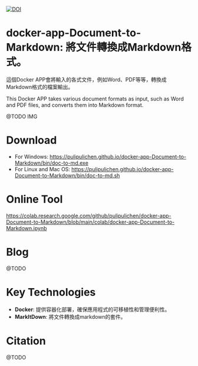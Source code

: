 [![DOI](https://zenodo.org/badge/914693902.svg)](https://doi.org/10.5281/zenodo.14625867)

# docker-app-Document-to-Markdown: 將文件轉換成Markdown格式。

這個Docker APP會將輸入的各式文件，例如Word、PDF等等，轉換成Markdown格式的檔案輸出。

This Docker APP takes various document formats as input, such as Word and PDF files, and converts them into Markdown format.

@TODO IMG

# Download

- For Windows: https://pulipulichen.github.io/docker-app-Document-to-Markdown/bin/doc-to-md.exe
- For Linux and Mac OS: https://pulipulichen.github.io/docker-app-Document-to-Markdown/bin/doc-to-md.sh

# Online Tool

https://colab.research.google.com/github/pulipulichen/docker-app-Document-to-Markdown/blob/main/colab/docker-app-Document-to-Markdown.ipynb

# Blog

@TODO

# Key Technologies

- **Docker**: 提供容器化部署，確保應用程式的可移植性和管理便利性。
- **MarkItDown**: 將文件轉換成markdown的套件。

# Citation

@TODO
